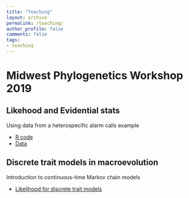 ```yaml
---
title: "Teaching"
layout: archive
permalink: /teaching/
author_profile: false
comments: false
tags:
- teaching
---
```

# Midwest Phylogenetics Workshop 2019
## Likehood and Evidential stats
Using data from a heterospecific alarm calls example
* [R code](midwestphylo/LikelihoodEvidence/likelihoodbirdalarms.md)
* [Data](https://roszenil.github.io/teaching/midwestphylo/LikelihoodEvidence/birdalarms.csv)

## Discrete trait models in macroevolution
Introduction to continuous-time Markov chain models
* [Likelihood for discrete trait models](https://roszenil.github.io/teaching/midwestphylo/Discretetraitrevbayes/ctmc.html)
